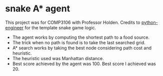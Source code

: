 # snake A* agent

This project was for COMP3106 with Professor Holden. Credits to [python-engineer](https://github.com/python-engineer/snake-ai-pytorch) for the template snake game logic.

- The agent works by computing the shortest path to a food source. 
- The trick when no path is found is to take the last searched grid. 
- A* search works by taking the best node considering path cost and heuristic.
- The heuristic used was Manhattan distance.
- Best score achieved by the agent was 100. Best score I achieved was 20.
